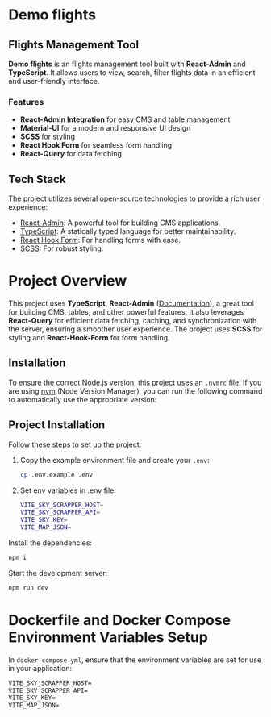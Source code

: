 # Demo flights

## Flights Management Tool

**Demo flights** is an flights management tool built with **React-Admin** and **TypeScript**. It allows users to view, search, filter flights data in an efficient and user-friendly interface.

### Features

- **React-Admin Integration** for easy CMS and table management
- **Material-UI** for a modern and responsive UI design
- **SCSS** for styling
- **React Hook Form** for seamless form handling
- **React-Query** for data fetching

## Tech Stack

The project utilizes several open-source technologies to provide a rich user experience:

- [React-Admin](https://marmelab.com/react-admin/Demos.html): A powerful tool for building CMS applications.
- [TypeScript](https://www.typescriptlang.org/): A statically typed language for better maintainability.
- [React Hook Form](https://react-hook-form.com/): For handling forms with ease.
- [SCSS](https://sass-lang.com/): For robust styling.

# Project Overview

This project uses **TypeScript**, **React-Admin** ([Documentation](https://marmelab.com/react-admin/Demos.html)), a great tool for building CMS, tables, and other powerful features. It also leverages **React-Query** for efficient data fetching, caching, and synchronization with the server, ensuring a smoother user experience. The project uses **SCSS** for styling and **React-Hook-Form** for form handling.

## Installation

To ensure the correct Node.js version, this project uses an `.nvmrc` file. If you are using [nvm](https://github.com/nvm-sh/nvm) (Node Version Manager), you can run the following command to automatically use the appropriate version:


## Project Installation

Follow these steps to set up the project:

1. Copy the example environment file and create your `.env`:

   ```sh
   cp .env.example .env
2. Set env variables in .env file:
    ```sh
    VITE_SKY_SCRAPPER_HOST=
    VITE_SKY_SCRAPPER_API=
    VITE_SKY_KEY=
    VITE_MAP_JSON=
    ```
Install the dependencies:

```sh
npm i
```
Start the development server:

```sh
npm run dev
```

# Dockerfile and Docker Compose Environment Variables Setup

In `docker-compose.yml`, ensure that the environment variables are set for use in your application:

```Dockerfile
VITE_SKY_SCRAPPER_HOST=
VITE_SKY_SCRAPPER_API=
VITE_SKY_KEY=
VITE_MAP_JSON=
